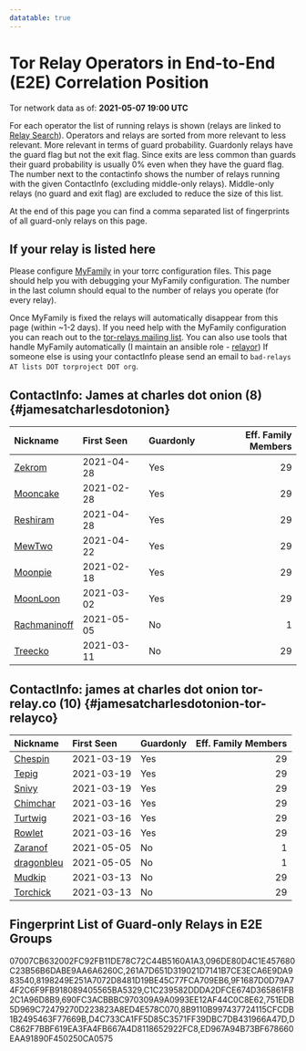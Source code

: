 ```yaml
---
datatable: true
---
```



# Tor Relay Operators in End-to-End (E2E) Correlation Position

Tor network data as of: **2021-05-07 19:00 UTC**

For each operator the list of running relays is shown (relays are linked to [Relay Search](https://metrics.torproject.org/rs.html)).
Operators and relays are sorted from more relevant to less relevant. More relevant in terms of guard probability.
Guardonly relays have the guard flag but not the exit flag.
Since exits are less common than guards their guard probability is usually 0% even when they have the guard flag.
The number next to the contactinfo shows the number of relays running with the given ContactInfo (excluding middle-only relays).
Middle-only relays (no guard and exit flag) are excluded to reduce the size of this list.

At the end of this page you can find a comma separated list of fingerprints of all guard-only relays on this page.

## If your relay is listed here
Please configure [MyFamily](https://www.torproject.org/docs/tor-manual.html.en#MyFamily) in your torrc configuration files.
This page should help you with debugging your MyFamily configuration. The number in the last column should equal to the number of
relays you operate (for every relay).

Once MyFamily is fixed the relays will automatically disappear from this page (within ~1-2 days).
If you need help with the MyFamily configuration you can reach out to the
[tor-relays mailing list](https://lists.torproject.org/cgi-bin/mailman/listinfo/tor-relays).
You can also use tools that handle MyFamily automatically (I maintain an ansible role - 
[relayor](https://medium.com/@nusenu/deploying-tor-relays-with-ansible-6612593fa34d))
If someone else is using your contactInfo please send an email to ```bad-relays AT lists DOT torproject DOT org```.


## ContactInfo: James at charles dot onion (8) {#jamesatcharlesdotonion}

| Nickname                                                                                                | First Seen   | Guardonly   |   Eff. Family Members |
|:--------------------------------------------------------------------------------------------------------|:-------------|:------------|----------------------:|
| [Zekrom](https://metrics.torproject.org/rs.html#details/9F1687D0D79A74F2C6F9FB918089405565BA5329)       | 2021-04-28   | Yes         |                    29 |
| [Mooncake](https://metrics.torproject.org/rs.html#details/C1C239582DDDA2DFCE674D365861FB2C1A96D8B9)     | 2021-02-28   | Yes         |                    29 |
| [Reshiram](https://metrics.torproject.org/rs.html#details/07007CB632002FC92FB11DE78C72C44B5160A1A3)     | 2021-04-28   | Yes         |                    29 |
| [MewTwo](https://metrics.torproject.org/rs.html#details/8198249E251A7072D8481D19BE45C77FCA709EB6)       | 2021-04-22   | Yes         |                    29 |
| [Moonpie](https://metrics.torproject.org/rs.html#details/096DE80D4C1E457680C23B56B6DABE9AA6A6260C)      | 2021-02-18   | Yes         |                    29 |
| [MoonLoon](https://metrics.torproject.org/rs.html#details/261A7D651D319021D7141B7CE3ECA6E9DA983540)     | 2021-03-02   | Yes         |                    29 |
| [Rachmaninoff](https://metrics.torproject.org/rs.html#details/DF187D0E3481F6C6FE60836C28AE4948A77A4761) | 2021-05-05   | No          |                     1 |
| [Treecko](https://metrics.torproject.org/rs.html#details/E0F4900D063080D44AB4C043FBAB4C2F964CB612)      | 2021-03-11   | No          |                    29 |

## ContactInfo: james at charles dot onion tor-relay.co (10) {#jamesatcharlesdotonion-tor-relayco}

| Nickname                                                                                              | First Seen   | Guardonly   |   Eff. Family Members |
|:------------------------------------------------------------------------------------------------------|:-------------|:------------|----------------------:|
| [Chespin](https://metrics.torproject.org/rs.html#details/DC862F7BBF619EA3FA4FB667A4D8118652922FC8)    | 2021-03-19   | Yes         |                    29 |
| [Tepig](https://metrics.torproject.org/rs.html#details/751EDB5D969C72479270D223823A8ED4E578C070)      | 2021-03-19   | Yes         |                    29 |
| [Snivy](https://metrics.torproject.org/rs.html#details/D4C733CA1FF5D85C3571FF39DBC7DB431966A47D)      | 2021-03-19   | Yes         |                    29 |
| [Chimchar](https://metrics.torproject.org/rs.html#details/ED967A94B73BF678660EAA91890F450250CA0575)   | 2021-03-16   | Yes         |                    29 |
| [Turtwig](https://metrics.torproject.org/rs.html#details/8B9110B997437724115CFCDB1B2495463F77669B)    | 2021-03-16   | Yes         |                    29 |
| [Rowlet](https://metrics.torproject.org/rs.html#details/690FC3ACBBBC970309A9A0993EE12AF44C0C8E62)     | 2021-03-16   | Yes         |                    29 |
| [Zaranof](https://metrics.torproject.org/rs.html#details/1CC1D5835BA99A01FFE4D88E83D115E54F2D698C)    | 2021-05-05   | No          |                     1 |
| [dragonbleu](https://metrics.torproject.org/rs.html#details/24DC6F435824B3D82BFD7841D6FC2216BA11B8BC) | 2021-05-05   | No          |                     1 |
| [Mudkip](https://metrics.torproject.org/rs.html#details/75983F5660D894FCF2BE452DB35F3E594ADE4B08)     | 2021-03-13   | No          |                    29 |
| [Torchick](https://metrics.torproject.org/rs.html#details/91D129CEBBC3F1BE27BCF8019F1F7A8B0F27E1C2)   | 2021-03-13   | No          |                    29 |


## Fingerprint List of Guard-only Relays in E2E Groups

07007CB632002FC92FB11DE78C72C44B5160A1A3,096DE80D4C1E457680C23B56B6DABE9AA6A6260C,261A7D651D319021D7141B7CE3ECA6E9DA983540,8198249E251A7072D8481D19BE45C77FCA709EB6,9F1687D0D79A74F2C6F9FB918089405565BA5329,C1C239582DDDA2DFCE674D365861FB2C1A96D8B9,690FC3ACBBBC970309A9A0993EE12AF44C0C8E62,751EDB5D969C72479270D223823A8ED4E578C070,8B9110B997437724115CFCDB1B2495463F77669B,D4C733CA1FF5D85C3571FF39DBC7DB431966A47D,DC862F7BBF619EA3FA4FB667A4D8118652922FC8,ED967A94B73BF678660EAA91890F450250CA0575